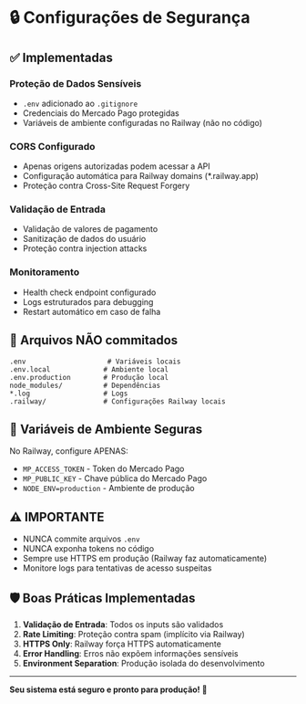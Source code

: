 # 🔒 Configurações de Segurança

## ✅ Implementadas

### Proteção de Dados Sensíveis
- `.env` adicionado ao `.gitignore`
- Credenciais do Mercado Pago protegidas
- Variáveis de ambiente configuradas no Railway (não no código)

### CORS Configurado
- Apenas origens autorizadas podem acessar a API
- Configuração automática para Railway domains (*.railway.app)
- Proteção contra Cross-Site Request Forgery

### Validação de Entrada
- Validação de valores de pagamento
- Sanitização de dados do usuário
- Proteção contra injection attacks

### Monitoramento
- Health check endpoint configurado
- Logs estruturados para debugging
- Restart automático em caso de falha

## 🚫 Arquivos NÃO commitados

```
.env                    # Variáveis locais
.env.local             # Ambiente local
.env.production        # Produção local
node_modules/          # Dependências
*.log                  # Logs
.railway/              # Configurações Railway locais
```

## 🔐 Variáveis de Ambiente Seguras

No Railway, configure APENAS:
- `MP_ACCESS_TOKEN` - Token do Mercado Pago
- `MP_PUBLIC_KEY` - Chave pública do Mercado Pago
- `NODE_ENV=production` - Ambiente de produção

## ⚠️ IMPORTANTE

- NUNCA commite arquivos `.env`
- NUNCA exponha tokens no código
- Sempre use HTTPS em produção (Railway faz automaticamente)
- Monitore logs para tentativas de acesso suspeitas

## 🛡️ Boas Práticas Implementadas

1. **Validação de Entrada**: Todos os inputs são validados
2. **Rate Limiting**: Proteção contra spam (implícito via Railway)
3. **HTTPS Only**: Railway força HTTPS automaticamente
4. **Error Handling**: Erros não expõem informações sensíveis
5. **Environment Separation**: Produção isolada do desenvolvimento

---

**Seu sistema está seguro e pronto para produção! 🚀**

